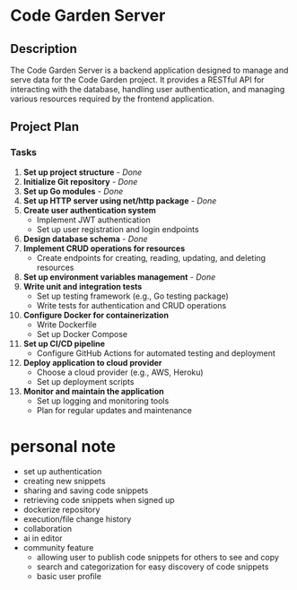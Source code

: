# Code Garden Server

## Description
The Code Garden Server is a backend application designed to manage and serve data for the Code Garden project. It provides a RESTful API for interacting with the database, handling user authentication, and managing various resources required by the frontend application.

## Project Plan

### Tasks
1. **Set up project structure** - *Done*
2. **Initialize Git repository** - *Done*
3. **Set up Go modules** - *Done*
4. **Set up HTTP server using net/http package** - *Done*
5. **Create user authentication system**
    - Implement JWT authentication
    - Set up user registration and login endpoints
6. **Design database schema** - *Done*
7. **Implement CRUD operations for resources**
    - Create endpoints for creating, reading, updating, and deleting resources
8. **Set up environment variables management** - *Done*
9. **Write unit and integration tests**
    - Set up testing framework (e.g., Go testing package)
    - Write tests for authentication and CRUD operations
10. **Configure Docker for containerization**
    - Write Dockerfile
    - Set up Docker Compose
11. **Set up CI/CD pipeline**
    - Configure GitHub Actions for automated testing and deployment
12. **Deploy application to cloud provider**
    - Choose a cloud provider (e.g., AWS, Heroku)
    - Set up deployment scripts
13. **Monitor and maintain the application**
    - Set up logging and monitoring tools
    - Plan for regular updates and maintenance


# personal note
- set up authentication
- creating new snippets
- sharing and saving code snippets
- retrieving code snippets when signed up
- dockerize repository
- execution/file change history
- collaboration
- ai in editor
- community feature
    - allowing user to publish code snippets for others to see and copy
    - search and categorization for easy discovery of code snippets
    - basic user profile

